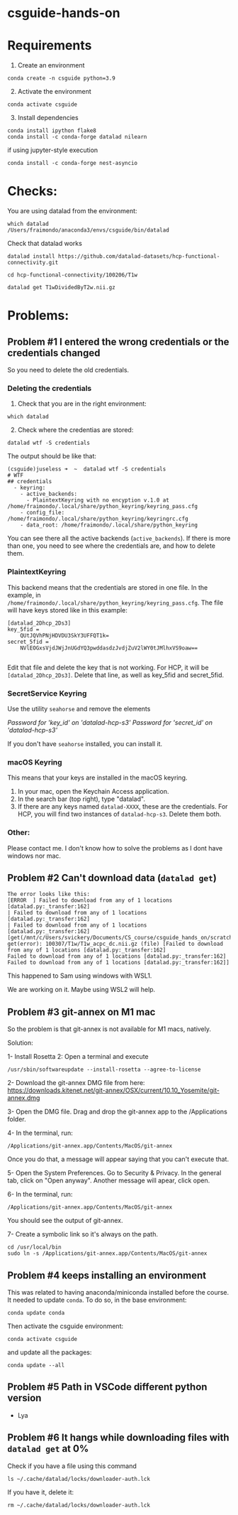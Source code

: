 # csguide-hands-on

# Requirements

1. Create an environment

```
conda create -n csguide python=3.9
```

2. Activate the environment
   
```
conda activate csguide
```

3. Install dependencies

```
conda install ipython flake8
conda install -c conda-forge datalad nilearn
```

if using jupyter-style execution
```
conda install -c conda-forge nest-asyncio
```

# Checks:
You are using datalad from the environment:

```
which datalad
/Users/fraimondo/anaconda3/envs/csguide/bin/datalad
```

Check that datalad works

```
datalad install https://github.com/datalad-datasets/hcp-functional-connectivity.git

cd hcp-functional-connectivity/100206/T1w

datalad get T1wDividedByT2w.nii.gz
```

# Problems:

## Problem #1 I entered the wrong credentials or the credentials changed

So you need to delete the old credentials.

### Deleting the credentials

1. Check that you are in the right environment:
   
```
which datalad
```

2. Check where the credentias are stored:

```
datalad wtf -S credentials
```

The output should be like that:

```
(csguide)juseless ➜  ~  datalad wtf -S credentials
# WTF
## credentials 
  - keyring: 
    - active_backends: 
      - PlaintextKeyring with no encyption v.1.0 at /home/fraimondo/.local/share/python_keyring/keyring_pass.cfg
    - config_file: /home/fraimondo/.local/share/python_keyring/keyringrc.cfg
    - data_root: /home/fraimondo/.local/share/python_keyring
```

You can see there all the active backends (`active_backends`). If there is more
than one, you need to see where the credentials are, and how to delete them.

### PlaintextKeyring

This backend means that the credentials are stored in one file. In the example, in `/home/fraimondo/.local/share/python_keyring/keyring_pass.cfg`. The file will have keys stored like in this example:

```
[datalad_2Dhcp_2Ds3]
key_5fid = 
	QUtJQVhPNjHDVDU3SkY3UFFQT1k=
secret_5fid = 
	NVlEOGxsVjdJWjJnUGdYQ3pwddasdzJvdjZuV2lWY0tJMlhxVS9oaw==
	
```

Edit that file and delete the key that is not working. For HCP, it will be `[datalad_2Dhcp_2Ds3]`. Delete that line, as well as key_5fid and secret_5fid.


### SecretService Keyring

Use the utility `seahorse` and remove the elements

_Password for 'key_id' on 'datalad-hcp-s3'_
_Password for 'secret_id' on 'datalad-hcp-s3'_

If you don't have `seahorse` installed, you can install it.


### macOS Keyring

This means that your keys are installed in the macOS keyring. 
1. In your mac, open the Keychain Access application.
2. In the search bar (top right), type "datalad".
3. If there are any keys named `datalad-XXXX`, these are the credentials. For HCP, you will find two instances of `datalad-hcp-s3`. Delete them both.


### Other:

Please contact me. I don't know how to solve the problems as I dont have windows nor mac.

## Problem #2 Can't download data (`datalad get`)
```
The error looks like this:
[ERROR  ] Failed to download from any of 1 locations [datalad.py:_transfer:162]                                                                                                                                                                                                   
| Failed to download from any of 1 locations [datalad.py:_transfer:162]
| Failed to download from any of 1 locations [datalad.py:_transfer:162] [get(/mnt/c/Users/svickery/Documents/CS_course/csguide_hands_on/scratch/dataset/100307/T1w/T1w_acpc_dc.nii.gz)] 
get(error): 100307/T1w/T1w_acpc_dc.nii.gz (file) [Failed to download from any of 1 locations [datalad.py:_transfer:162]
Failed to download from any of 1 locations [datalad.py:_transfer:162]
Failed to download from any of 1 locations [datalad.py:_transfer:162]]

```
This happened to Sam using windows with WSL1.

We are working on it. Maybe using WSL2 will help.

## Problem #3  git-annex on M1 mac

So the problem is that git-annex is not available for M1 macs, natively.

Solution:

1- Install Rosetta 2: Open a terminal and execute
```
/usr/sbin/softwareupdate --install-rosetta --agree-to-license
```

2- Download the git-annex DMG file from here: https://downloads.kitenet.net/git-annex/OSX/current/10.10_Yosemite/git-annex.dmg

3- Open the DMG file. Drag and drop the git-annex app to the /Applications folder.

4- In the terminal, run:
```
/Applications/git-annex.app/Contents/MacOS/git-annex
```
Once you do that, a message will appear saying that you can't execute that.

5- Open the System Preferences. Go to Security & Privacy. In the general tab, click on "Open anyway". Another message will apear, click open.

6- In the terminal, run:
```
/Applications/git-annex.app/Contents/MacOS/git-annex
```
You should see the output of git-annex.

7- Create a symbolic link so it's always on the path.

```
cd /usr/local/bin
sudo ln -s /Applications/git-annex.app/Contents/MacOS/git-annex
```

## Problem #4 keeps installing an environment

This was related to having anaconda/miniconda installed before the course. It needed to update `conda`. To do so, in the base environment:

```
conda update conda
```

Then activate the csguide environment:
```
conda activate csguide
```

and update all the packages:
```
conda update --all
```

## Problem #5 Path in VSCode different python version
- Lya

## Problem #6 It hangs while downloading files with `datalad get` at 0%

Check if you have a file using this command

```
ls ~/.cache/datalad/locks/downloader-auth.lck
```

If you have it, delete it:

```
rm ~/.cache/datalad/locks/downloader-auth.lck
```


